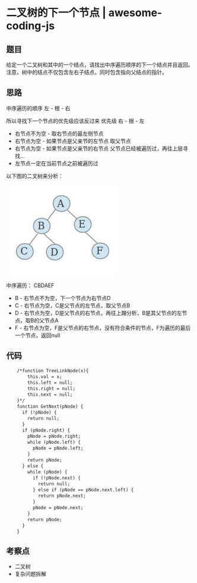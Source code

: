# 二叉树的下一个节点 | awesome-coding-js

## 题目

给定一个二叉树和其中的一个结点，请找出中序遍历顺序的下一个结点并且返回。注意，树中的结点不仅包含左右子结点，同时包含指向父结点的指针。

## 思路

中序遍历的顺序 左 - 根 - 右

所以寻找下一个节点的优先级应该反过来 优先级 右 - 根 - 左

-   右节点不为空 - 取右节点的最左侧节点
-   右节点为空 - 如果节点是父亲节的左节点 取父节点
-   右节点为空 - 如果节点是父亲节的右节点 父节点已经被遍历过，再往上层寻找...
-   左节点一定在当前节点之前被遍历过

以下图的二叉树来分析：

![foo](./4.jpeg)

中序遍历： CBDAEF

-   B - 右节点不为空，下一个节点为右节点D
-   C - 右节点为空，C是父节点的左节点，取父节点B
-   D - 右节点为空，D是父节点的右节点，再往上蹭分析，B是其父节点的左节点，取B的父节点A
-   F - 右节点为空，F是父节点的右节点，没有符合条件的节点，F为遍历的最后一个节点，返回null

## 代码

```
    /*function TreeLinkNode(x){
        this.val = x;
        this.left = null;
        this.right = null;
        this.next = null;
    }*/
    function GetNext(pNode) {
      if (!pNode) {
        return null;
      }
      if (pNode.right) {
        pNode = pNode.right;
        while (pNode.left) {
          pNode = pNode.left;
        }
        return pNode;
      } else {
        while (pNode) {
          if (!pNode.next) {
            return null;
          } else if (pNode == pNode.next.left) {
            return pNode.next;
          }
          pNode = pNode.next;
        }
        return pNode;
      }
    }
```

## 考察点

-   二叉树
-   复杂问题拆解

